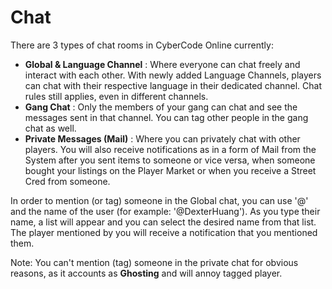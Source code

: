 # Chat

There are 3 types of chat rooms in CyberCode Online currently: 
- **Global & Language Channel** : Where everyone can chat freely and interact with each other. With newly added Language Channels, players can chat with their respective language in their dedicated channel. Chat rules still applies, even in different channels. 
- **Gang Chat** : Only the members of your gang can chat and see the messages sent in that channel. You can tag other people in the gang chat as well.
- **Private Messages (Mail)** : Where you can privately chat with other players. You will also receive notifications as in a form of Mail from the System after you sent items to someone or vice versa, when someone bought your listings on the Player Market or when you receive a Street Cred from someone.

In order to mention (or tag) someone in the Global chat, you can use '@' and the name of the user (for example: '@DexterHuang'). As you type their name, a list will appear and you can select the desired name from that list. The player mentioned by you will receive a notification that you mentioned them. 

Note: You can't mention (tag) someone in the private chat for obvious reasons, as it accounts as **Ghosting** and will annoy tagged player.
